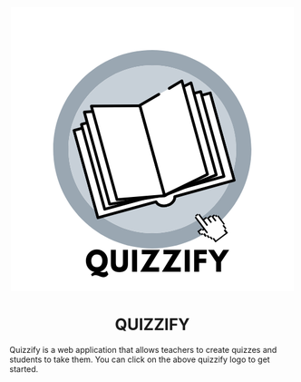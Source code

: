 <center>
<a href="https://quizzify-17f00.web.app"><img src = "QUIZZIFY.png"></a>
<h1>QUIZZIFY</h1>
</center>

Quizzify is a web application that allows teachers to create quizzes and students to take them. You can click on the above quizzify logo to get started.
